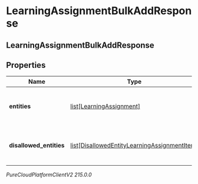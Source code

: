 # LearningAssignmentBulkAddResponse

## LearningAssignmentBulkAddResponse

## Properties

|Name | Type | Description | Notes|
|------------ | ------------- | ------------- | -------------|
| **entities** | [list[LearningAssignment]](LearningAssignment) | The learning assignments that were assigned correctly | [optional] |
| **disallowed_entities** | [list[DisallowedEntityLearningAssignmentItem]](DisallowedEntityLearningAssignmentItem) | The items that were not allowed to be assigned | [optional] |



_PureCloudPlatformClientV2 215.0.0_

